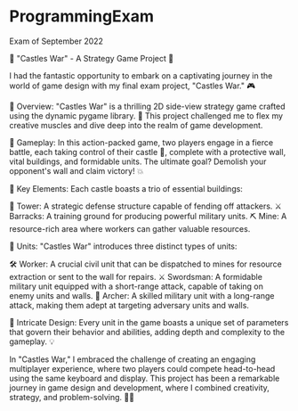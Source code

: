 # ProgrammingExam
Exam of September 2022


🏰 "Castles War" - A Strategy Game Project 🏹

I had the fantastic opportunity to embark on a captivating journey in the world of game design with my final exam project, "Castles War." 🎮

🔸 Overview:
"Castles War" is a thrilling 2D side-view strategy game crafted using the dynamic pygame library. 🚀 This project challenged me to flex my creative muscles and dive deep into the realm of game development.

🔹 Gameplay:
In this action-packed game, two players engage in a fierce battle, each taking control of their castle 🏯, complete with a protective wall, vital buildings, and formidable units. The ultimate goal? Demolish your opponent's wall and claim victory! 💥

🔸 Key Elements:
Each castle boasts a trio of essential buildings:

🏰 Tower: A strategic defense structure capable of fending off attackers.
⚔️ Barracks: A training ground for producing powerful military units.
⛏️ Mine: A resource-rich area where workers can gather valuable resources.

🔹 Units:
"Castles War" introduces three distinct types of units:

🛠️ Worker: A crucial civil unit that can be dispatched to mines for resource extraction or sent to the wall for repairs.
⚔️ Swordsman: A formidable military unit equipped with a short-range attack, capable of taking on enemy units and walls.
🏹 Archer: A skilled military unit with a long-range attack, making them adept at targeting adversary units and walls.

🔸 Intricate Design:
Every unit in the game boasts a unique set of parameters that govern their behavior and abilities, adding depth and complexity to the gameplay. 💡

In "Castles War," I embraced the challenge of creating an engaging multiplayer experience, where two players could compete head-to-head using the same keyboard and display. 
This project has been a remarkable journey in game design and development, where I combined creativity, strategy, and problem-solving. 🚁🏹
